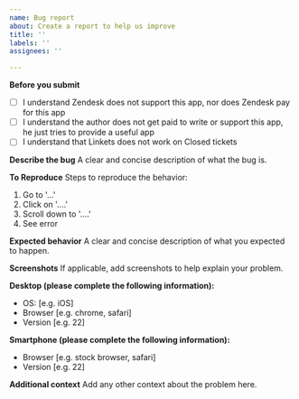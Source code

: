 ```yaml
---
name: Bug report
about: Create a report to help us improve
title: ''
labels: ''
assignees: ''

---
```


**Before you submit**
- [ ] I understand Zendesk does not support this app, nor does Zendesk pay for this app
- [ ] I understand the author does not get paid to write or support this app, he just tries to provide a useful app
- [ ] I understand that Linkets does not work on Closed tickets

**Describe the bug**
A clear and concise description of what the bug is.

**To Reproduce**
Steps to reproduce the behavior:
1. Go to '...'
2. Click on '....'
3. Scroll down to '....'
4. See error

**Expected behavior**
A clear and concise description of what you expected to happen.

**Screenshots**
If applicable, add screenshots to help explain your problem.

**Desktop (please complete the following information):**
 - OS: [e.g. iOS]
 - Browser [e.g. chrome, safari]
 - Version [e.g. 22]

**Smartphone (please complete the following information):**
 - Browser [e.g. stock browser, safari]
 - Version [e.g. 22]

**Additional context**
Add any other context about the problem here.
